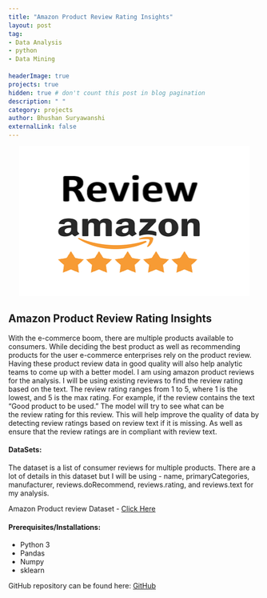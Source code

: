 ```yaml
---
title: "Amazon Product Review Rating Insights"
layout: post
tag: 
- Data Analysis 
- python
- Data Mining

headerImage: true
projects: true
hidden: true # don't count this post in blog pagination
description: " "
category: projects
author: Bhushan Suryawanshi 
externalLink: false
---
```



<p align="center">
  <img width="460" height="300" src="/assets/images/amazon_prod_review.png">
</p>


## Amazon Product Review Rating Insights
<p align='justify'>

With the e-commerce boom, there are multiple products available to consumers. While deciding the best product as well as 
recommending products for the user e-commerce enterprises rely on the product review. Having these product review data 
in good quality will also help analytic teams to come up with a better model. I am using amazon product reviews for the 
analysis. I will be using existing reviews to find the review rating based on the text. The review rating ranges from 1 
to 5, where 1 is the lowest, and 5 is the max rating. For example, if the review contains the text “Good product to be 
used.” The model will try to see what can be the review rating for this review. This will help improve the quality of 
data by detecting review ratings based on review text if it is missing. As well as ensure that the review ratings are in 
compliant with review text.

</p>  

#### DataSets:

The dataset is a list of consumer reviews for multiple products. There are a lot of details in this dataset but I will 
be using - name, primaryCategories, manufacturer, reviews.doRecommend, reviews.rating, and reviews.text for my analysis.

Amazon Product review Dataset - [Click Here](https://www.kaggle.com/datafiniti/consumer-reviews-of-amazon-products)

#### Prerequisites/Installations:
- Python 3
- Pandas
- Numpy
- sklearn


GitHub repository can be found here: [GitHub]( https://github.com)  
